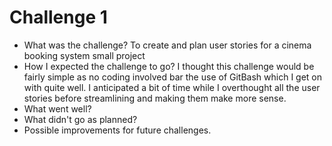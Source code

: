 # Challenge 1

 - What was the challenge?
	To create and plan user stories for a cinema booking system small project
 - How I expected the challenge to go?
	I thought this challenge would be fairly simple as no coding involved bar the use 	of GitBash which I get on with quite well. I anticipated a bit of time while I 		overthought all the user stories before streamlining and making them make more 		sense.
 - What went well?
 - What didn't go as planned?
 - Possible improvements for future challenges.